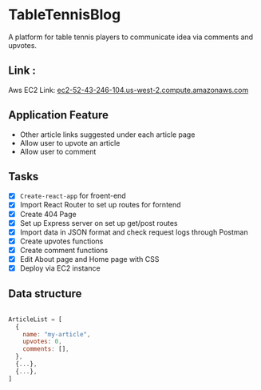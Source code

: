# TableTennisBlog

 A platform for table tennis players to communicate idea via comments and upvotes.

## Link :

 Aws EC2 Link: [ec2-52-43-246-104.us-west-2.compute.amazonaws.com](http://ec2-52-43-246-104.us-west-2.compute.amazonaws.com)

## Application Feature

   - Other article links suggested under each article page
   - Allow user to upvote an article 
   - Allow user to comment 

## Tasks

  - [x] `Create-react-app` for froent-end
  - [x] Import React Router to set up routes for forntend
  - [x] Create 404 Page 
  - [x] Set up Express server on set up get/post routes  
  - [x] Import data in JSON format and check request logs  through Postman
  - [x] Create upvotes functions
  - [x] Create comment functions
  - [x] Edit About page and Home page with CSS
  - [x] Deploy via EC2 instance

## Data structure 

```javascript 

ArticleList = [
  {
	name: "my-article",
	upvotes: 0,
	comments: [],
  },
  {...},
  {...},
]

```  
